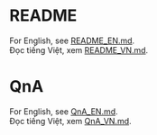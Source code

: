 # README
For English, see [README_EN.md](./docs/README/README_EN.md).  
Đọc tiếng Việt, xem [README_VN.md](./docs/README/README_VN.md).  
# QnA
For English, see [QnA_EN.md](./docs/QnA/QnA_EN.md).  
Đọc tiếng Việt, xem [QnA_VN.md](./docs/QnA/QnA_VN.md).  
